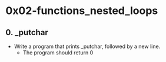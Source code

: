 # 0x02-functions_nested_loops

## 0. _putchar
* Write a program that prints _putchar, followed by a new line.
	* The program should return 0

